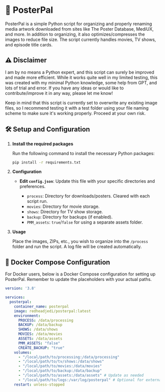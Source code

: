 # 🎨 PosterPal

PosterPal is a simple Python script for organizing and properly renaming media artwork downloaded from sites like The Poster Database, MediUX, and more. In addition to organizing, it also optimizes/compresses the images to reduce file size. The script currently handles movies, TV shows, and episode title cards.

## ⚠️ Disclaimer

I am by no means a Python expert, and this script can surely be improved and made more efficient. While it works quite well in my limited testing, this was created with my minimal Python knowledge, some help from GPT, and lots of trial and error. If you have any ideas or would like to contribute/improve it in any way, please let me know!

Keep in mind that this script is currently set to overwrite any existing image files, so I recommend testing it with a test folder using your file naming scheme to make sure it's working properly. Proceed at your own risk.

## 🛠️ Setup and Configuration

1. **Install the required packages**

   Run the following command to install the necessary Python packages:

   ```bash
   pip install -r requirements.txt
   ```

2. **Configuration**

   - **Edit `config.json`**: Update this file with your specific directories and preferences.
   
     - `process`: Directory for downloads/posters. Cleared with each script run.
     - `movies`: Directory for movie storage.
     - `shows`: Directory for TV show storage.
     - `backup`: Directory for backups (if enabled).
     - `PMM_assets`: `true`/`false` for using a separate assets folder.

3. **Usage**

   Place the images, ZIPs, etc., you wish to organize into the `/process` folder and run the script. A log file will be created automatically.

## 🐳 Docker Compose Configuration

For Docker users, below is a Docker Compose configuration for setting up PosterPal. Remember to update the placeholders with your actual paths.

```yaml
version: '3.8'

services:
  posterpal:
    container_name: posterpal
    image: redheadjedi/posterpal:latest
    environment:
      PROCESS: /data/processing
      BACKUP: /data/backup
      SHOWS: /data/shows
      MOVIES: /data/movies
      ASSETS: /data/assets
      PMM_ASSETS: "false"
      CREATE_BACKUP: "true"
    volumes:
      - "/local/path/to/processing:/data/processing"
      - "/local/path/to/tv/shows:/data/shows"
      - "/local/path/to/movies:/data/movies"
      - "/local/path/to/backup:/data/backup"
      - "/local/path/to/assets:/data/assets" # Update as needed
      - "/local/path/to/logs:/var/log/posterpal" # Optional for external logging
    restart: unless-stopped
```
